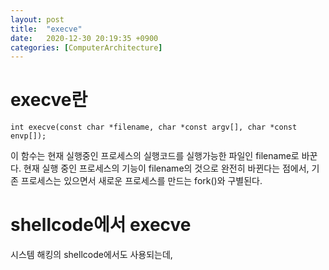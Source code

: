 ```yaml
---
layout: post
title:  "execve"
date:   2020-12-30 20:19:35 +0900
categories: [ComputerArchitecture]
---
```


# execve란

`int execve(const char *filename, char *const argv[], char *const envp[]);`

이 함수는 현재 실행중인 프로세스의 실행코드를 실행가능한 파일인 filename로 바꾼다. 현재 실행 중인 프로세스의 기능이 filename의 것으로 완전히 바뀐다는 점에서, 기존 프로세스는 있으면서 새로운 프로세스를 만드는 fork()와 구별된다. 

# shellcode에서 execve

시스템 해킹의 shellcode에서도 사용되는데, 

